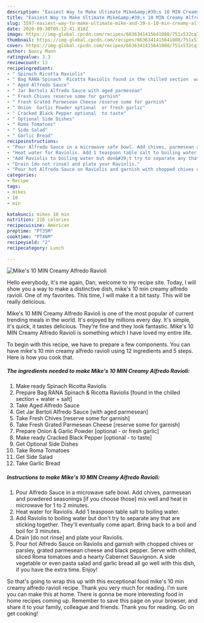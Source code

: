 ```yaml
---
description: "Easiest Way to Make Ultimate Mike&amp;#39;s 10 MIN Creamy Alfredo Ravioli"
title: "Easiest Way to Make Ultimate Mike&amp;#39;s 10 MIN Creamy Alfredo Ravioli"
slug: 3597-easiest-way-to-make-ultimate-mike-and-39-s-10-min-creamy-alfredo-ravioli
date: 2020-09-30T05:12:41.818Z
image: https://img-global.cpcdn.com/recipes/6636341415641088/751x532cq70/mikes-10-min-creamy-alfredo-ravioli-recipe-main-photo.jpg
thumbnail: https://img-global.cpcdn.com/recipes/6636341415641088/751x532cq70/mikes-10-min-creamy-alfredo-ravioli-recipe-main-photo.jpg
cover: https://img-global.cpcdn.com/recipes/6636341415641088/751x532cq70/mikes-10-min-creamy-alfredo-ravioli-recipe-main-photo.jpg
author: Nancy Mann
ratingvalue: 3.3
reviewcount: 13
recipeingredient:
- " Spinach Ricotta Raviolis"
- " Bag RANA Spinach  Ricotta Raviolis found in the chilled section  water  salt"
- " Aged Alfredo Sauce"
- " Jar Bertoli Alfredo Sauce with aged parmesean"
- " Fresh Chives reserve some for garnish"
- " Fresh Grated Parmesean Cheese reserve some for garnish"
- " Onion  Garlic Powder optional  or fresh garlic"
- " Cracked Black Pepper optional  to taste"
- " Optional Side Dishes"
- " Roma Tomatoes"
- " Side Salad"
- " Garlic Bread"
recipeinstructions:
- "Pour Alfredo Sauce in a microwave safe bowl. Add chives, parmesean and powdered seasonings [if you choose those] mix well and heat in microwave for 1 to 2 minutes."
- "Heat water for Raviolis. Add 1 teaspoon table salt to boiling water."
- "Add Raviolis to boiling water but don&#39;t try to separate any that are sticking together. They&#39;ll eventually come apart. Bring back to a boil and boil for 3 minutes."
- "Drain [do not rinse] and plate your Raviolis."
- "Pour hot Alfredo Sauce on Raviolis and garnish with chopped chives or parsley, grated parmesean cheese and black pepper. Serve with chilled, sliced Roma tomatoes and a hearty Cabernet Sauvignon. A side vegetable or even pasta salad and garlic bread all go well with this dish, if you have the extra time. Enjoy!"
categories:
- Recipe
tags:
- mikes
- 10
- min

katakunci: mikes 10 min 
nutrition: 216 calories
recipecuisine: American
preptime: "PT35M"
cooktime: "PT46M"
recipeyield: "2"
recipecategory: Lunch

---
```



![Mike&#39;s 10 MIN Creamy Alfredo Ravioli](https://img-global.cpcdn.com/recipes/6636341415641088/751x532cq70/mikes-10-min-creamy-alfredo-ravioli-recipe-main-photo.jpg)

Hello everybody, it's me again, Dan, welcome to my recipe site. Today, I will show you a way to make a distinctive dish, mike&#39;s 10 min creamy alfredo ravioli. One of my favorites. This time, I will make it a bit tasty. This will be really delicious.

Mike&#39;s 10 MIN Creamy Alfredo Ravioli is one of the most popular of current trending meals in the world. It's enjoyed by millions every day. It's simple, it's quick, it tastes delicious. They're fine and they look fantastic. Mike&#39;s 10 MIN Creamy Alfredo Ravioli is something which I have loved my entire life.




To begin with this recipe, we have to prepare a few components. You can have mike&#39;s 10 min creamy alfredo ravioli using 12 ingredients and 5 steps. Here is how you cook that.

<!--inarticleads1-->

##### The ingredients needed to make Mike&#39;s 10 MIN Creamy Alfredo Ravioli:

1. Make ready  Spinach Ricotta Raviolis
1. Prepare  Bag RANA Spinach &amp; Ricotta Raviolis [found in the chilled section + water + salt]
1. Take  Aged Alfredo Sauce
1. Get  Jar Bertoli Alfredo Sauce [with aged parmesean]
1. Take  Fresh Chives [reserve some for garnish]
1. Take  Fresh Grated Parmesean Cheese [reserve some for garnish]
1. Prepare  Onion &amp; Garlic Powder [optional - or fresh garlic]
1. Make ready  Cracked Black Pepper [optional - to taste]
1. Get  Optional Side Dishes
1. Take  Roma Tomatoes
1. Get  Side Salad
1. Take  Garlic Bread




<!--inarticleads2-->

##### Instructions to make Mike&#39;s 10 MIN Creamy Alfredo Ravioli:

1. Pour Alfredo Sauce in a microwave safe bowl. Add chives, parmesean and powdered seasonings [if you choose those] mix well and heat in microwave for 1 to 2 minutes.
1. Heat water for Raviolis. Add 1 teaspoon table salt to boiling water.
1. Add Raviolis to boiling water but don&#39;t try to separate any that are sticking together. They&#39;ll eventually come apart. Bring back to a boil and boil for 3 minutes.
1. Drain [do not rinse] and plate your Raviolis.
1. Pour hot Alfredo Sauce on Raviolis and garnish with chopped chives or parsley, grated parmesean cheese and black pepper. Serve with chilled, sliced Roma tomatoes and a hearty Cabernet Sauvignon. A side vegetable or even pasta salad and garlic bread all go well with this dish, if you have the extra time. Enjoy!




So that's going to wrap this up with this exceptional food mike&#39;s 10 min creamy alfredo ravioli recipe. Thank you very much for reading. I'm sure you can make this at home. There is gonna be more interesting food in home recipes coming up. Remember to save this page on your browser, and share it to your family, colleague and friends. Thank you for reading. Go on get cooking!

